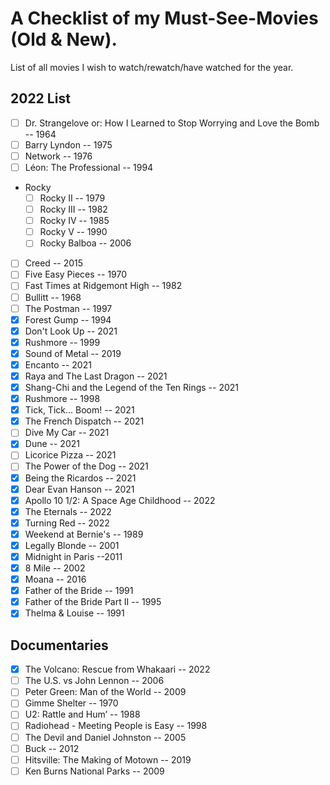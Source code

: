 # A Checklist of my Must-See-Movies (Old & New).

List of all movies I wish to watch/rewatch/have watched for the year.

## 2022 List

- [ ] Dr. Strangelove or: How I Learned to Stop Worrying and Love the Bomb -- 1964
- [ ] Barry Lyndon -- 1975
- [ ] Network -- 1976
- [ ] Léon: The Professional -- 1994
- Rocky
  - [ ] Rocky II -- 1979
  - [ ] Rocky III -- 1982
  - [ ] Rocky IV -- 1985
  - [ ] Rocky V -- 1990
  - [ ] Rocky Balboa -- 2006
- [ ] Creed -- 2015
- [ ] Five Easy Pieces -- 1970
- [ ] Fast Times at Ridgemont High -- 1982
- [ ] Bullitt -- 1968
- [ ] The Postman -- 1997
- [x] Forest Gump -- 1994
- [x] Don't Look Up -- 2021
- [x] Rushmore -- 1999
- [x] Sound of Metal -- 2019
- [x] Encanto -- 2021
- [x] Raya and The Last Dragon -- 2021
- [x] Shang-Chi and the Legend of the Ten Rings -- 2021
- [x] Rushmore -- 1998
- [x] Tick, Tick... Boom! -- 2021
- [x] The French Dispatch -- 2021
- [ ] Dive My Car -- 2021
- [x] Dune -- 2021
- [ ] Licorice Pizza -- 2021
- [ ] The Power of the Dog -- 2021
- [x] Being the Ricardos -- 2021
- [x] Dear Evan Hanson -- 2021
- [x] Apollo 10 1/2: A Space Age Childhood -- 2022
- [x] The Eternals -- 2022
- [x] Turning Red -- 2022
- [x] Weekend at Bernie's -- 1989
- [x] Legally Blonde -- 2001
- [x] Midnight in Paris --2011
- [x] 8 Mile -- 2002
- [x] Moana -- 2016
- [x] Father of the Bride -- 1991
- [x] Father of the Bride Part II -- 1995
- [x] Thelma & Louise -- 1991

## Documentaries

- [x] The Volcano: Rescue from Whakaari -- 2022
- [ ] The U.S. vs John Lennon -- 2006
- [ ] Peter Green: Man of the World -- 2009
- [ ] Gimme Shelter -- 1970
- [ ] U2: Rattle and Hum’ -- 1988
- [ ] Radiohead - Meeting People is Easy -- 1998
- [ ] The Devil and Daniel Johnston -- 2005
- [ ] Buck -- 2012
- [ ] Hitsville: The Making of Motown -- 2019
- [ ] Ken Burns National Parks -- 2009

